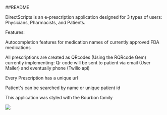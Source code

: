 ##README

DirectScripts is an e-prescription application designed for 3 types of users: Physicians, Pharmacists, and Patients.

Features:

  Autocompletion features for medication names of currently approved FDA medications

  All prescriptions are created as QRcodes (Using the RQRcode Gem)
    currently implementing: Qr code will be sent to patient via email (User
    Mailer) and eventually phone (Twilio api)

  Every Prescription has a unique url

  Patient's can be searched by name or unique patient id

  This application was styled with the Bourbon family

![](http://jatin.io/public/DirectScripts.jpg)
